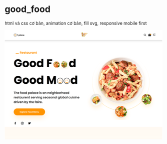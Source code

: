 # good_food
html và css cơ bản, animation cơ bản, fill svg, responsive mobile first

![Alt text](image-1.png)